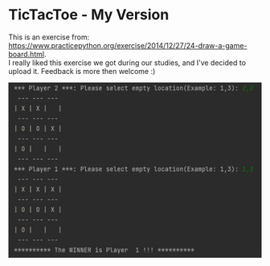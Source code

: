 # TicTacToe - My Version
This is an exercise from: https://www.practicepython.org/exercise/2014/12/27/24-draw-a-game-board.html. <br>
I really liked this exercise we got during our studies, and I've decided to upload it.
Feedback is more then welcome :)

<img src="Screenshot/TicTac Reuslt.png"/>

